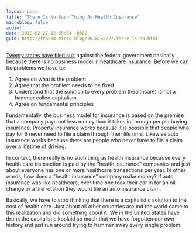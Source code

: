 ```yaml
---
layout: post
title: "There Is No Such Thing As Health Insurance"
microblog: false
audio: 
date: 2018-02-27 12:55:51 -0500
guid: http://frankm.micro.blog/2018/02/27/there-is-no.html
---
```

[Twenty states have filed suit](https://www.reuters.com/article/us-usa-healthcare/twenty-states-sue-federal-government-seeking-end-to-obamacare-idUSKCN1GB06R) against the federal government basically because there is no business model in healthcare insurance. Before we can fix problems we have to:

1. Agree on what is the problem
2. Agree that the problem needs to be fixed
3. Understand that the solution to every problem (healthcare) is not a hammer called capitalism
4. Agree on fundamental principles

Fundamentally, the business model for insurance is based on the premise that a company pays out less money than it takes in through people buying insurance. Property insurance works because it is possible that people who pay for it never need to file a claim through their life time. Likewise auto insurance works because there are people who never have to file a claim over a lifetime of driving. 

In context, there really is no such thing as health insurance because every health care transaction is paid by the "health insurance" companies and just about everyone has one or more healthcare transactions per year. In other words, how does a "health insurance" company make money? If auto insurance was like healthcare, ever time one took their car in for an oil change or a tire rotation they would file an auto insurance claim. 

Basically, we have to stop thinking that there is a capitalistic solution to the cost of health care. Just about all other countries around the world came to this realization and did something about it. We in the United States have drunk the capitalistic koolaid so much that we have forgotten our own history and just run around trying to hammer away every single problem. 
